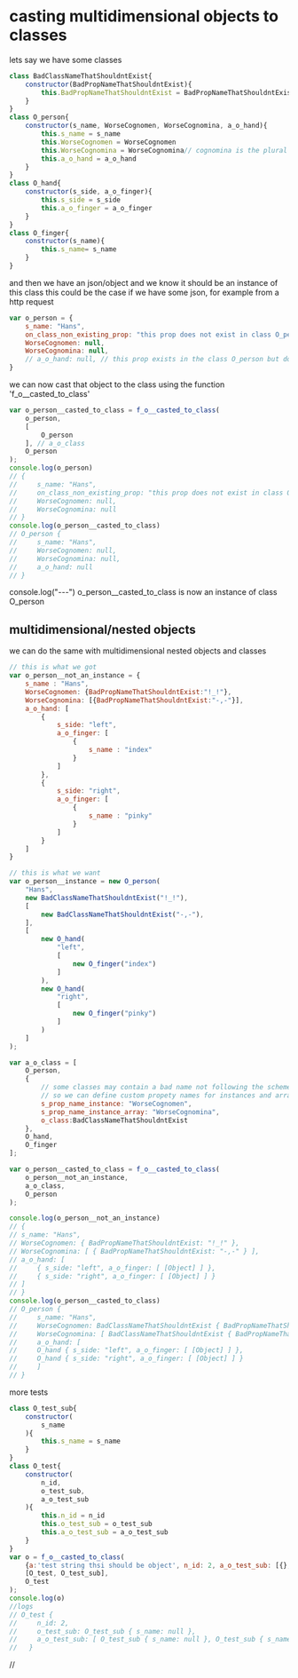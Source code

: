 <!-- {"s_msg":"this file was automatically generated","s_by":"generate_readme.js","s_ts_created":"Tue Feb 21 2023 13:29:44 GMT+0100 (Central European Standard Time)","n_ts_created":1676982584570} -->

# casting multidimensional objects to classes
lets say we have some classes   
```javascript 
class BadClassNameThatShouldntExist{
    constructor(BadPropNameThatShouldntExist){
        this.BadPropNameThatShouldntExist = BadPropNameThatShouldntExist;
    }
}
class O_person{
    constructor(s_name, WorseCognomen, WorseCognomina, a_o_hand){
        this.s_name = s_name
        this.WorseCognomen = WorseCognomen
        this.WorseCognomina = WorseCognomina// cognomina is the plural of cognomen
        this.a_o_hand = a_o_hand
    }
}
class O_hand{
    constructor(s_side, a_o_finger){
        this.s_side = s_side
        this.a_o_finger = a_o_finger
    }
}
class O_finger{
    constructor(s_name){
        this.s_name= s_name
    }
}
```
 and then we have an json/object and we know it should be an instance of this class 
 this could be the case if we have some json, for example from a http request  
```javascript
var o_person = {
    s_name: "Hans",
    on_class_non_existing_prop: "this prop does not exist in class O_person",
    WorseCognomen: null,
    WorseCognomina: null,
    // a_o_hand: null, // this prop exists in the class O_person but does not in the object o_person, it will be initialized with null
}
```
 we can now cast that object to the class using the function 'f_o__casted_to_class'
```javascript
var o_person__casted_to_class = f_o__casted_to_class(
    o_person,
    [
        O_person
    ], // a_o_class
    O_person
);
console.log(o_person)
// {
//     s_name: "Hans",
//     on_class_non_existing_prop: "this prop does not exist in class O_person",
//     WorseCognomen: null,
//     WorseCognomina: null
// }
console.log(o_person__casted_to_class)
// O_person { 
//     s_name: "Hans",
//     WorseCognomen: null,
//     WorseCognomina: null,
//     a_o_hand: null
// }
```
console.log("---")
o_person__casted_to_class is now an instance of class O_person
## multidimensional/nested objects
we can do the same with multidimensional nested objects and classes
```javascript
// this is what we got
var o_person__not_an_instance = {
    s_name : "Hans", 
    WorseCognomen: {BadPropNameThatShouldntExist:"!_!"},
    WorseCognomina: [{BadPropNameThatShouldntExist:"-,-"}],
    a_o_hand: [
        {
            s_side: "left", 
            a_o_finger: [
                {
                    s_name : "index"
                }
            ]
        },
        {
            s_side: "right",
            a_o_finger: [
                {
                    s_name : "pinky"
                }
            ]
        }
    ]
}
```
```javascript
// this is what we want 
var o_person__instance = new O_person(
    "Hans", 
    new BadClassNameThatShouldntExist("!_!"),
    [
        new BadClassNameThatShouldntExist("-,-"),
    ],
    [
        new O_hand(
            "left", 
            [ 
                new O_finger("index")
            ]
        ),
        new O_hand(
            "right", 
            [ 
                new O_finger("pinky")
            ]
        )
    ]
);
```

```javascript
var a_o_class = [
    O_person,
    {
        // some classes may contain a bad name not following the scheme 'o_...' and 'a_o...'
        // so we can define custom propety names for instances and array of instances for such cases
        s_prop_name_instance: "WorseCognomen",
        s_prop_name_instance_array: "WorseCognomina",
        o_class:BadClassNameThatShouldntExist
    },
    O_hand,
    O_finger
];

var o_person__casted_to_class = f_o__casted_to_class(
    o_person__not_an_instance,
    a_o_class,
    O_person
);

console.log(o_person__not_an_instance)
// {
// s_name: "Hans",
// WorseCognomen: { BadPropNameThatShouldntExist: "!_!" },
// WorseCognomina: [ { BadPropNameThatShouldntExist: "-,-" } ],
// a_o_hand: [
//     { s_side: "left", a_o_finger: [ [Object] ] },
//     { s_side: "right", a_o_finger: [ [Object] ] }
// ]
// }
console.log(o_person__casted_to_class)
// O_person {
//     s_name: "Hans",
//     WorseCognomen: BadClassNameThatShouldntExist { BadPropNameThatShouldntExist: "!_!" },
//     WorseCognomina: [ BadClassNameThatShouldntExist { BadPropNameThatShouldntExist: "-,-" } ],
//     a_o_hand: [
//     O_hand { s_side: "left", a_o_finger: [ [Object] ] },
//     O_hand { s_side: "right", a_o_finger: [ [Object] ] }
//     ]
// }
```

more tests
```javascript
class O_test_sub{
    constructor(
        s_name 
    ){
        this.s_name = s_name
    }
}
class O_test{
    constructor(
        n_id, 
        o_test_sub,
        a_o_test_sub
    ){
        this.n_id = n_id
        this.o_test_sub = o_test_sub
        this.a_o_test_sub = a_o_test_sub
    }
}
var o = f_o__casted_to_class(
    {a:'test string thsi should be object', n_id: 2, a_o_test_sub: [{},{s_name:"hans"}]},
    [O_test, O_test_sub],
    O_test
);
console.log(o)
//logs 
// O_test {
//     n_id: 2,
//     o_test_sub: O_test_sub { s_name: null },
//     a_o_test_sub: [ O_test_sub { s_name: null }, O_test_sub { s_name: "hans" } ]
//   }
```
// 